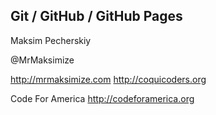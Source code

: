 ## Git / GitHub / GitHub Pages

Maksim Pecherskiy

@MrMaksimize

http://mrmaksimize.com
http://coquicoders.org

Code For America
http://codeforamerica.org

